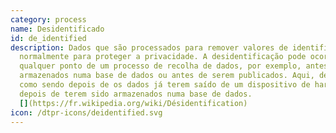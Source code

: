 ```yaml
---
category: process
name: Desidentificado
id: de_identified
description: Dados que são processados para remover valores de identificação,
  normalmente para proteger a privacidade. A desidentificação pode ocorrer em
  qualquer ponto de um processo de recolha de dados, por exemplo, antes de serem
  armazenados numa base de dados ou antes de serem publicados. Aqui, definimo-la
  como sendo depois de os dados já terem saído de um dispositivo de hardware, ou
  depois de terem sido armazenados numa base de dados.
  [](https://fr.wikipedia.org/wiki/Désidentification)
icon: /dtpr-icons/deidentified.svg
---
```

